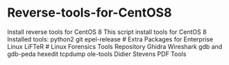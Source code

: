 # Reverse-tools-for-CentOS8
Install reverse tools for CentOS 8
This script install tools for CentOS 8
Installed tools:
  python2
  git
  epel-release # Extra Packages for Enterprise Linux 
  LiFTeR # Linux Forensics Tools Repository
  Ghidra
  Wireshark
  gdb and gdb-peda
  hexedit
  tcpdump
  ole-tools
  Didier Stevens PDF Tools
